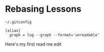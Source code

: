 # Rebasing Lessons

`~/.gitconfig`
```
[alias]
  graph = log --graph --format='unreadable'
```


Here's my first read me edit

